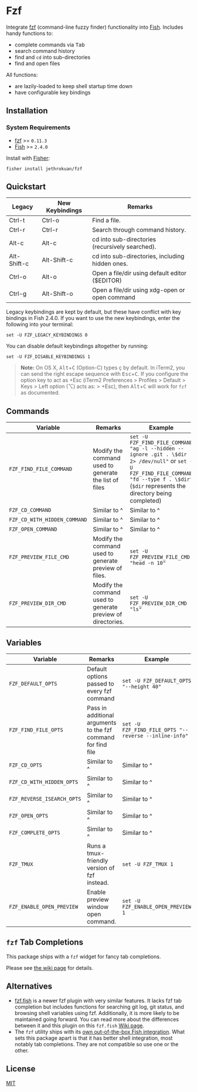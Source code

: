 # Fzf

Integrate [fzf](https://github.com/junegunn/fzf) (command-line fuzzy finder) functionality into [Fish](https://github.com/fish-shell/fish-shell). Includes handy functions to:

- complete commands via <kbd>Tab</kbd>
- search command history
- find and `cd` into sub-directories
- find and open files

All functions:

- are lazily-loaded to keep shell startup time down
- have configurable key bindings

## Installation

### System Requirements

- [fzf](https://github.com/junegunn/fzf) >= `0.11.3`
- [Fish](https://github.com/fish-shell/fish-shell) >= `2.4.0`

Install with [Fisher](https://github.com/jorgebucaran/fisher):

```console
fisher install jethrokuan/fzf
```

## Quickstart

| Legacy      | New Keybindings | Remarks                                         |
| ----------- | --------------- | ----------------------------------------------- |
| Ctrl-t      | Ctrl-o          | Find a file.                                    |
| Ctrl-r      | Ctrl-r          | Search through command history.                 |
| Alt-c       | Alt-c           | cd into sub-directories (recursively searched). |
| Alt-Shift-c | Alt-Shift-c     | cd into sub-directories, including hidden ones. |
| Ctrl-o      | Alt-o           | Open a file/dir using default editor ($EDITOR)  |
| Ctrl-g      | Alt-Shift-o     | Open a file/dir using xdg-open or open command  |

Legacy keybindings are kept by default, but these have conflict with key bindings in Fish 2.4.0. If you want to use the new keybindings, enter the following into your terminal:

```fish
set -U FZF_LEGACY_KEYBINDINGS 0
```

You can disable default keybindings altogether by running:

```fish
set -U FZF_DISABLE_KEYBINDINGS 1
```

> **Note:** On OS X, <kbd>Alt</kbd>+<kbd>C</kbd> (Option-C) types ç by default. In iTerm2, you can send the right escape sequence with <kbd>Esc</kbd>+<kbd>C</kbd>. If you configure the option key to act as +Esc (iTerm2 Preferences > Profiles > Default > Keys > Left option (⌥) acts as: > +Esc), then <kbd>Alt</kbd>+<kbd>C</kbd> will work for `fzf` as documented.

## Commands

| Variable                     | Remarks                                                     | Example                                                                                                                                                                                      |
| ---------------------------- | ----------------------------------------------------------- | -------------------------------------------------------------------------------------------------------------------------------------------------------------------------------------------- |
| `FZF_FIND_FILE_COMMAND`      | Modify the command used to generate the list of files       | `set -U FZF_FIND_FILE_COMMAND "ag -l --hidden --ignore .git . \$dir 2> /dev/null"` or `set -U FZF_FIND_FILE_COMMAND "fd --type f . \$dir"` (`$dir` represents the directory being completed) |
| `FZF_CD_COMMAND`             | Similar to ^                                                | Similar to ^                                                                                                                                                                                 |
| `FZF_CD_WITH_HIDDEN_COMMAND` | Similar to ^                                                | Similar to ^                                                                                                                                                                                 |
| `FZF_OPEN_COMMAND`           | Similar to ^                                                | Similar to ^                                                                                                                                                                                 |
| `FZF_PREVIEW_FILE_CMD`       | Modify the command used to generate preview of files.       | `set -U FZF_PREVIEW_FILE_CMD "head -n 10"`                                                                                                                                                   |
| `FZF_PREVIEW_DIR_CMD`        | Modify the command used to generate preview of directories. | `set -U FZF_PREVIEW_DIR_CMD "ls"`                                                                                                                                                            |

## Variables

| Variable                   | Remarks                                                       | Example                                               |
| -------------------------- | ------------------------------------------------------------- | ----------------------------------------------------- |
| `FZF_DEFAULT_OPTS`         | Default options passed to every fzf command                   | `set -U FZF_DEFAULT_OPTS "--height 40"`               |
| `FZF_FIND_FILE_OPTS`       | Pass in additional arguments to the fzf command for find file | `set -U FZF_FIND_FILE_OPTS "--reverse --inline-info"` |
| `FZF_CD_OPTS`              | Similar to ^                                                  | Similar to ^                                          |
| `FZF_CD_WITH_HIDDEN_OPTS`  | Similar to ^                                                  | Similar to ^                                          |
| `FZF_REVERSE_ISEARCH_OPTS` | Similar to ^                                                  | Similar to ^                                          |
| `FZF_OPEN_OPTS`            | Similar to ^                                                  | Similar to ^                                          |
| `FZF_COMPLETE_OPTS`        | Similar to ^                                                  | Similar to ^                                          |
| `FZF_TMUX`                 | Runs a tmux-friendly version of fzf instead.                  | `set -U FZF_TMUX 1`                                   |
| `FZF_ENABLE_OPEN_PREVIEW`  | Enable preview window open command.                           | `set -U FZF_ENABLE_OPEN_PREVIEW 1`                    |

## `fzf` Tab Completions

This package ships with a `fzf` widget for fancy tab completions.

Please see [the wiki page](https://github.com/jethrokuan/fzf/wiki/FZF-Tab-Completions) for details.

## Alternatives

- [fzf.fish](https://github.com/patrickf3139/fzf.fish) is a newer fzf plugin with very similar features. It lacks fzf tab completion but includes functions for searching git log, git status, and browsing shell variables using fzf. Additionally, it is more likely to be maintained going forward. You can read more about the differences between it and this plugin on this `fzf.fish` [Wiki page](https://github.com/PatrickF1/fzf.fish/wiki/Prior-Art).
- The `fzf` utility ships with its [own out-of-the-box Fish integration](https://github.com/junegunn/fzf/blob/master/shell/key-bindings.fish). What sets this package apart is that it has better shell integration, most notably tab completions. They are not compatible so use one or the other.

[tmux]: https://tmux.github.io/

## License

[MIT](LICENSE.md)

